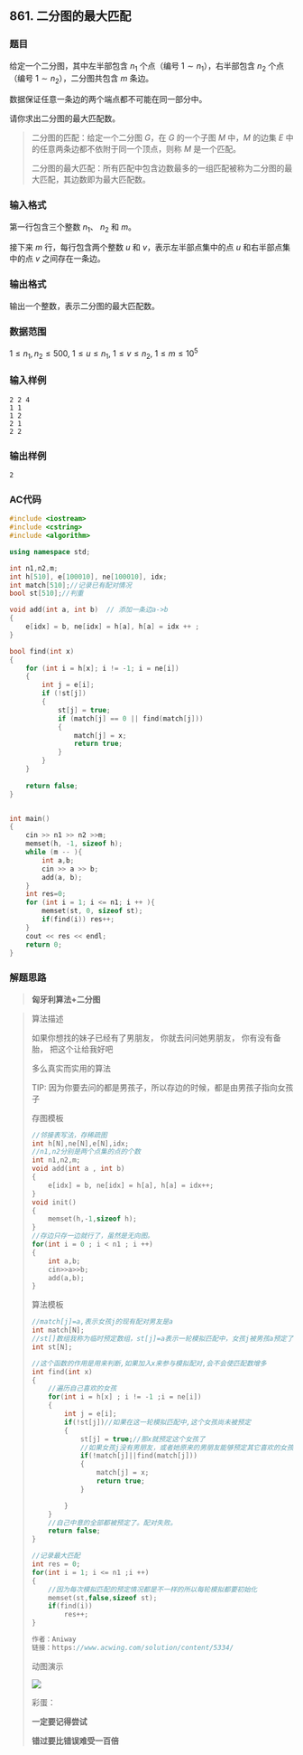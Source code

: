 ##  861. 二分图的最大匹配

### 题目

给定一个二分图，其中左半部包含 $n_1$ 个点（编号 $1∼n_1$），右半部包含 $n_2$ 个点（编号 $1∼n_2$），二分图共包含 $m$ 条边。

数据保证任意一条边的两个端点都不可能在同一部分中。

请你求出二分图的最大匹配数。

> 二分图的匹配：给定一个二分图 $G$，在 $G$ 的一个子图 $M$ 中，$M$ 的边集 ${E}$ 中的任意两条边都不依附于同一个顶点，则称 $M$ 是一个匹配。
>
> 二分图的最大匹配：所有匹配中包含边数最多的一组匹配被称为二分图的最大匹配，其边数即为最大匹配数。

### 输入格式

第一行包含三个整数 $n_1$、 $n_2$ 和 $m$。

接下来 $m$ 行，每行包含两个整数 $u$ 和 $v$，表示左半部点集中的点 $u$ 和右半部点集中的点 $v$ 之间存在一条边。

### 输出格式

输出一个整数，表示二分图的最大匹配数。

### 数据范围

$1≤n_1,n_2≤500$,
$1≤u≤n_1$,
$1≤v≤n_2$,
$1≤m≤10^5$

### 输入样例

```
2 2 4
1 1
1 2
2 1
2 2
```

### 输出样例

```
2
```

### AC代码

```c++
#include <iostream>
#include <cstring>
#include <algorithm>

using namespace std;

int n1,n2,m;
int h[510], e[100010], ne[100010], idx;
int match[510];//记录已有配对情况 
bool st[510];//判重 

void add(int a, int b)  // 添加一条边a->b
{
    e[idx] = b, ne[idx] = h[a], h[a] = idx ++ ;
}

bool find(int x)
{
    for (int i = h[x]; i != -1; i = ne[i])
    {
        int j = e[i];
        if (!st[j])
        {
            st[j] = true;
            if (match[j] == 0 || find(match[j]))
            {
                match[j] = x;
                return true;
            }
        }
    }
    
    return false;
}


int main()
{
    cin >> n1 >> n2 >>m;
    memset(h, -1, sizeof h);
    while (m -- ){
        int a,b;
        cin >> a >> b;
        add(a, b);
    }
    int res=0;
    for (int i = 1; i <= n1; i ++ ){
        memset(st, 0, sizeof st);
        if(find(i)) res++;
    }
    cout << res << endl;
    return 0;
}
```

### 解题思路

>**匈牙利算法+二分图**

> 算法描述
>
> 如果你想找的妹子已经有了男朋友，
> 你就去问问她男朋友，
> 你有没有备胎，
> 把这个让给我好吧
>
> 多么真实而实用的算法
>
> TIP: 因为你要去问的都是男孩子，所以存边的时候，都是由男孩子指向女孩子
>
> 存图模板
>
> ```c++
> //邻接表写法，存稀疏图
> int h[N],ne[N],e[N],idx;
> //n1,n2分别是两个点集的点的个数
> int n1,n2,m;
> void add(int a , int b)
> {
>     e[idx] = b, ne[idx] = h[a], h[a] = idx++;
> }
> void init()
> {
>     memset(h,-1,sizeof h);
> }
> //存边只存一边就行了，虽然是无向图。
> for(int i = 0 ; i < n1 ; i ++)
> {
>     int a,b;
>     cin>>a>>b;
>     add(a,b);
> }
> ```
>
> 算法模板
>
> ```c++
> //match[j]=a,表示女孩j的现有配对男友是a
> int match[N];
> //st[]数组我称为临时预定数组，st[j]=a表示一轮模拟匹配中，女孩j被男孩a预定了。
> int st[N];
> 
> //这个函数的作用是用来判断,如果加入x来参与模拟配对,会不会使匹配数增多
> int find(int x)
> {
>     //遍历自己喜欢的女孩
>     for(int i = h[x] ; i != -1 ;i = ne[i])
>     {
>         int j = e[i];
>         if(!st[j])//如果在这一轮模拟匹配中,这个女孩尚未被预定
>         {
>             st[j] = true;//那x就预定这个女孩了
>             //如果女孩j没有男朋友，或者她原来的男朋友能够预定其它喜欢的女孩。配对成功,更新match
>             if(!match[j]||find(match[j]))
>             {
>                 match[j] = x;
>                 return true;
>             }
> 
>         }
>     }
>     //自己中意的全部都被预定了。配对失败。
>     return false;
> }
> 
> //记录最大匹配
> int res = 0;
> for(int i = 1; i <= n1 ;i ++)
> {  
>     //因为每次模拟匹配的预定情况都是不一样的所以每轮模拟都要初始化
>     memset(st,false,sizeof st);
>     if(find(i)) 
>         res++;
> } 
> 
> 作者：Aniway
> 链接：https://www.acwing.com/solution/content/5334/
> 
> ```
>
> 动图演示
>
> ![](https://gitee.com/chzarles/images/raw/master/imgs/006eb5E0gy1g7y35ngyr5g311v0j67jy.gif)
>
> 彩蛋：
>
> **一定要记得尝试**
>
> **错过要比错误难受一百倍**